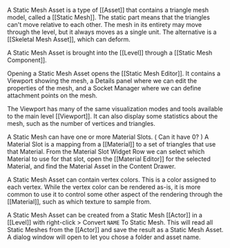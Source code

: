 A Static Mesh Asset is a type of [[Asset]] that contains a triangle mesh model, called a [[Static Mesh]].
The static part means that the triangles can't move relative to each other.
The mesh in its entirety may move through the level, but it always moves as a single unit.
The alternative is a [[Skeletal Mesh Asset]], which can deform.

A Static Mesh Asset is brought into the [[Level]] through a [[Static Mesh Component]].

Opening a Static Mesh Asset opens the [[Static Mesh Editor]].
It contains a Viewport showing the mesh, a Details panel where we can edit the properties of the mesh, and a Socket Manager where we can define attachment points on the mesh.

The Viewport has many of the same visualization modes and tools available to the main level [[Viewport]].
It can also display some statistics about the mesh, such as the number of vertices and triangles.

A Static Mesh can have one or more Material Slots.
(
Can it have 0?
)
A Material Slot is a mapping from a [[Material]] to a set of triangles that use that Material.
From the Material Slot Widget Row we can select which Material to use for that slot, open the [[Material Editor]] for the selected Material, and find the Material Asset in the Content Drawer.

A Static Mesh Asset can contain vertex colors.
This is a color assigned to each vertex.
While the vertex color can be rendered as-is, it is more common to use it to control some other aspect of the rendering through the [[Material]], such as which texture to sample from.

A Static Mesh Asset can be created from a Static Mesh [[Actor]] in a [[Level]] with right-click > Convert `NAME` To Static Mesh.
This will read all Static Meshes from the [[Actor]] and save the result as a Static Mesh Asset.
A dialog window will open to let you chose a folder and asset name.
